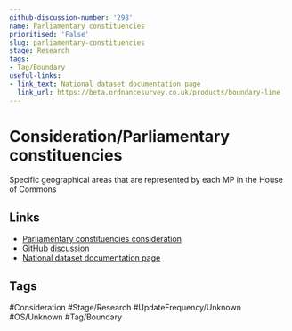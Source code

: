 ```yaml
---
github-discussion-number: '298'
name: Parliamentary constituencies
prioritised: 'False'
slug: parliamentary-constituencies
stage: Research
tags:
- Tag/Boundary
useful-links:
- link_text: National dataset documentation page
  link_url: https://beta.ordnancesurvey.co.uk/products/boundary-line
---
```


# Consideration/Parliamentary constituencies

Specific geographical areas that are represented by each MP in the House of Commons

## Links

* [Parliamentary constituencies consideration](https://design.planning.data.gov.uk/planning-consideration/parliamentary-constituencies)
* [GitHub discussion](https://github.com/digital-land/data-standards-backlog/discussions/298)
* [National dataset documentation page](https://beta.ordnancesurvey.co.uk/products/boundary-line)

## Tags

#Consideration #Stage/Research #UpdateFrequency/Unknown #OS/Unknown #Tag/Boundary
